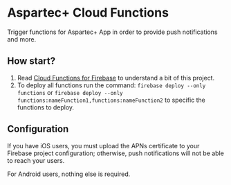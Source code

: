 # Aspartec+ Cloud Functions

Trigger functions for Aspartec+ App in order to provide push notifications and more.

## How start?

1. Read [Cloud Functions for Firebase](https://firebase.google.com/docs/functions?hl=es) to understand a bit of this project.
2. To deploy all functions run the command: ```firebase deploy --only functions``` or ```firebase deploy --only functions:nameFunction1,functions:nameFunction2``` to specific the functions to deploy.

## Configuration

If you have iOS users, you must upload the APNs certificate to your Firebase project configuration; otherwise, push notifications will not be able to reach your users.

For Android users, nothing else is required.
